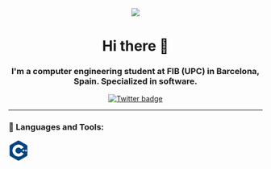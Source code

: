 <div id="header" align="center">
    <img src="https://media.giphy.com/media/lcs5BL0NIM4WMv61a9/giphy.gif" width="200" />
    <h1 align="center"> Hi there 👋 </h1>
    <h3 align="center"> I'm a computer engineering student at FIB (UPC) in Barcelona, Spain. Specialized in software.
  </h3>
 <div/>
    
  <div id="badges" align="center">
     <a href="https://twitter.com/zMaTuX">
         <img src="https://img.shields.io/twitter/follow/zMaTuX?color=green&label=zMaTuX&logo=twitter&style=for-the-badge"
              alt="Twitter badge" />
      <a/>
   <div/>
  

- - -

<div align="left">
    <h3>🔨 Languages and Tools:</h3>
    <div>
        <img src="https://github.com/devicons/devicon/blob/master/icons/cplusplus/cplusplus-plain.svg" title="cplusplus" alt="c++" width="40" height="40"/>
    </div>
 </div>
